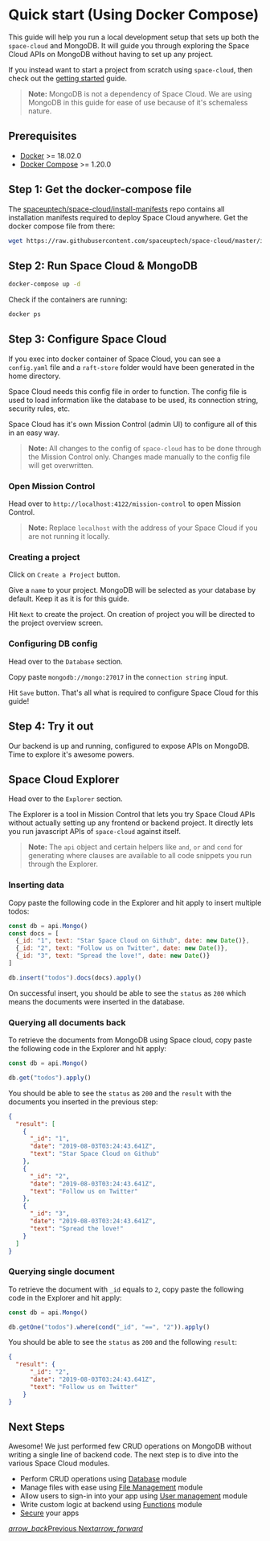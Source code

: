 # Quick start (Using Docker Compose)

This guide will help you run a local development setup that sets up both the `space-cloud` and MongoDB. It will guide you through exploring the Space Cloud APIs on MongoDB without having to set up any project.

If you instead want to start a project from scratch using `space-cloud`, then check out the [getting started](/docs/getting-started) guide.

> **Note:** MongoDB is not a dependency of Space Cloud. We are using MongoDB in this guide for ease of use because of it's schemaless nature.

## Prerequisites

- [Docker](https://docs.docker.com/install/) >= 18.02.0
- [Docker Compose](https://docs.docker.com/compose/install/) >= 1.20.0


## Step 1: Get the docker-compose file

The [spaceuptech/space-cloud/install-manifests](https://github.com/spaceuptech/space-cloud/install-manifests) repo contains all installation manifests required to deploy Space Cloud anywhere. Get the docker compose file from there:

```bash
wget https://raw.githubusercontent.com/spaceuptech/space-cloud/master/install-manifests/quick-start/mongo/docker-compose.yaml
```

## Step 2: Run Space Cloud & MongoDB

```bash
docker-compose up -d
```

Check if the containers are running:
```bash
docker ps
```

## Step 3: Configure Space Cloud

If you exec into docker container of Space Cloud, you can see a `config.yaml` file and a `raft-store` folder would have been generated in the home directory.

Space Cloud needs this config file in order to function. The config file is used to load information like the database to be used, its connection string, security rules, etc. 

Space Cloud has it's own Mission Control (admin UI) to configure all of this in an easy way. 

> **Note:** All changes to the config of `space-cloud` has to be done through the Mission Control only. Changes made manually to the config file will get overwritten. 


### Open Mission Control

Head over to `http://localhost:4122/mission-control` to open Mission Control.

> **Note:** Replace `localhost` with the address of your Space Cloud if you are not running it locally. 

### Creating a project
Click on `Create a Project` button. 

Give a `name` to your project. MongoDB will be selected as your database by default. Keep it as it is for this guide.

Hit `Next` to create the project. On creation of project you will be directed to the project overview screen. 

### Configuring DB config

Head over to the `Database` section. 

Copy paste `mongodb://mongo:27017` in the `connection string` input.

Hit `Save` button. That's all what is required to configure Space Cloud for this guide!

## Step 4: Try it out

Our backend is up and running, configured to expose APIs on MongoDB. Time to explore it's awesome powers. 

## Space Cloud Explorer 

Head over to the `Explorer` section. 

The Explorer is a tool in Mission Control that lets you try Space Cloud APIs without actually setting up any frontend or backend project. It directly lets you run javascript APIs of `space-cloud` against itself.  

> **Note:** The `api` object and certain helpers like `and`, `or` and `cond` for generating where clauses are available to all code snippets you run through the Explorer.

### Inserting data

Copy paste the following code in the Explorer and hit apply to insert multiple todos:

```js
const db = api.Mongo()
const docs = [
  {_id: "1", text: "Star Space Cloud on Github", date: new Date()},
  {_id: "2", text: "Follow us on Twitter", date: new Date()},
  {_id: "3", text: "Spread the love!", date: new Date()}
]

db.insert("todos").docs(docs).apply()
```

On successful insert, you should be able to see the `status` as `200` which means the documents were inserted in the database.

### Querying all documents back
To retrieve the documents from MongoDB using Space cloud, copy paste the following code in the Explorer and hit apply:

```js
const db = api.Mongo()

db.get("todos").apply()
```

You should be able to see the `status` as `200` and the `result` with the documents you inserted in the previous step:
```json
{
  "result": [
    {
      "_id": "1",
      "date": "2019-08-03T03:24:43.641Z",
      "text": "Star Space Cloud on Github"
    },
    {
      "_id": "2",
      "date": "2019-08-03T03:24:43.641Z",
      "text": "Follow us on Twitter"
    },
    {
      "_id": "3",
      "date": "2019-08-03T03:24:43.641Z",
      "text": "Spread the love!"
    }
  ]
}
```

### Querying single document
To retrieve the document with `_id` equals to `2`, copy paste the following code in the Explorer and hit apply:

```js
const db = api.Mongo()

db.getOne("todos").where(cond("_id", "==", "2")).apply()
```

You should be able to see the `status` as `200` and the following `result`:
```json
{
  "result": {
      "_id": "2",
      "date": "2019-08-03T03:24:43.641Z",
      "text": "Follow us on Twitter"
    }
}
```


## Next Steps

Awesome! We just performed few CRUD operations on MongoDB without writing a single line of backend code. The next step is to dive into the various Space Cloud modules.

- Perform CRUD operations using [Database](/docs/database/) module
- Manage files with ease using [File Management](/docs/file-storage) module
- Allow users to sign-in into your app using [User management](/docs/user-management) module
- Write custom logic at backend using [Functions](/docs/functions/) module
- [Secure](/docs/security) your apps

<div class="btns-wrapper">
  <a href="/docs/quick-start/overview" class="waves-effect waves-light btn primary-btn-border btn-small">
    <i class="material-icons btn-with-icon">arrow_back</i>Previous
  </a>
  <a href="/docs/quick-start/sample-apps" class="waves-effect waves-light btn primary-btn-fill btn-small">
    Next<i class="material-icons btn-with-icon">arrow_forward</i>
  </a>
</div>
